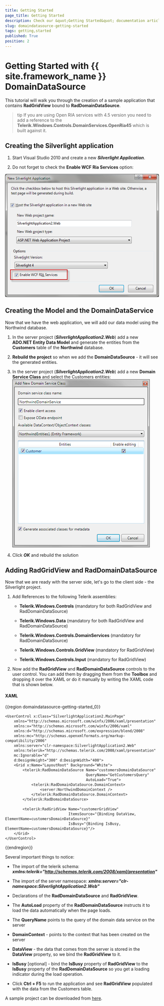 ```yaml
---
title: Getting Started
page_title: Getting Started
description: Check our &quot;Getting Started&quot; documentation article for the RadDomainDataSource {{ site.framework_name }} control.
slug: domaindatasource-getting-started
tags: getting,started
published: True
position: 2
---
```


# Getting Started with {{ site.framework_name }} DomainDataSource



This tutorial will walk you through the creation of a sample application that contains __RadGridView__ bound to __RadDomainDataSource__. 

>tip If you are using Open RIA services with 4.5 version you need to add a reference to the __Telerik.Windows.Controls.DomainServices.OpenRia45__ which is built against it.

## Creating the Silverlight application

1. Start Visual Studio 2010 and create a new ___Silverlight Application___.

2. Do not forget to check the __Enable WCF Ria Services__ option:

 ![{{ site.framework_name }} RadDomainDataSource Silverlight Application with Enabled WCF RIA Services](images/dds_getting_started1.png)



## Creating the Model and the DomainDataService

Now that we have the web application, we will add our data model using the Northwind database. 

1. In the server project (___SilverlightApplication2.Web___) add a new __ADO.NET Entity Data Model__ and generate the entities from the __Customers__ table of the __Northwind__ database. 

2. __Rebuild the project__ so when we add the __DomainDataSource__ - it will see the generated entities.

3. In the server project (___SilverlightApplication2.Web___) add a new __Domain Service Class__ and select the Customers entities:
![{{ site.framework_name }} RadDomainDataSource  ](images/dds_getting_started2.png)



4. Click ___OK___ and rebuild the solution



## Adding RadGridView and RadDomainDataSource

Now that we are ready with the server side, let's go to the client side - the Silverlight project.

1. Add References to the following Telerik assemblies:

	* __Telerik.Windows.Controls__ (mandatory for both RadGridView and RadDomainDataSource)

	* __Telerik.Windows.Data__ (mandatory for both RadGridView and RadDomainDataSource)

	* __Telerik.Windows.Controls.DomainServices__ (mandatory for RadDomainDataSource)

	* __Telerik.Windows.Controls.GridView__ (mandatory for RadGridView)

	* __Telerik.Windows.Controls.Input__ (mandatory for RadGridView)

2. Now add the __RadGridView__ and __RadDomainDataSource__ controls to the user control. You can add them by dragging them from the __Toolbox__ and dropping it over the XAML or do it manually by writing the XAML code that is shown below. 

#### __XAML__

{{region domaindatasource-getting-started_0}}

	<UserControl x:Class="SilverlightApplication2.MainPage"
	    xmlns="http://schemas.microsoft.com/winfx/2006/xaml/presentation"
	    xmlns:x="http://schemas.microsoft.com/winfx/2006/xaml"
	    xmlns:d="http://schemas.microsoft.com/expression/blend/2008"
	    xmlns:mc="http://schemas.openxmlformats.org/markup-compatibility/2006"
	    xmlns:server="clr-namespace:SilverlightApplication2.Web"             
	    xmlns:telerik="http://schemas.telerik.com/2008/xaml/presentation"
	    mc:Ignorable="d"
	    d:DesignHeight="300" d:DesignWidth="400">
	    <Grid x:Name="LayoutRoot" Background="White">
	        <telerik:RadDomainDataSource Name="customersDomainDataSource" 
	                                     QueryName="GetCustomersQuery"
	                                     AutoLoad="True">    
	            <telerik:RadDomainDataSource.DomainContext>
	                <server:NorthwindDomainContext />
	            </telerik:RadDomainDataSource.DomainContext>
	        </telerik:RadDomainDataSource>
	
	        <telerik:RadGridView Name="customerGridView"
	                             ItemsSource="{Binding DataView, ElementName=customersDomainDataSource}"
	                             IsBusy="{Binding IsBusy, ElementName=customersDomainDataSource}"/>
	    </Grid>
	</UserControl>
{{endregion}}



Several important things to notice:

* The import of the telerik schema: ___xmlns:telerik="http://schemas.telerik.com/2008/xaml/presentation"___

* The import of the server namespace: ___xmlns:server="clr-namespace:SilverlightApplication2.Web"___

* Declarations of the __RadDomainDataSource__ and __RadGridView__.

* The __AutoLoad__ property of the __RadDomainDataSource__ instructs it to load the data automatically when the page loads. 

* The __QueryName__ points to the query of the domain data service on the server

* __DomainContext__ - points to the context that has been created on the server

* __DataView__ - the data that comes from the server is stored in the __DataView__ property, so we bind the __RadGridView__ to it.

* __IsBusy__ [optional] - bind the __IsBusy__ property of __RadGridView__ to the __IsBusy__ property of the __RadDomainDataSource__ so you get a loading indicator during the load operation.

* Click __Ctrl + F5__ to run the application and see __RadGridView__ populated with the data from the Customers table.

A sample project can be downloaded from [here](http://blogs.telerik.com/rossenhristov/posts/10-12-24/introducing_raddomaindatasource_for_silverlight.aspx).


